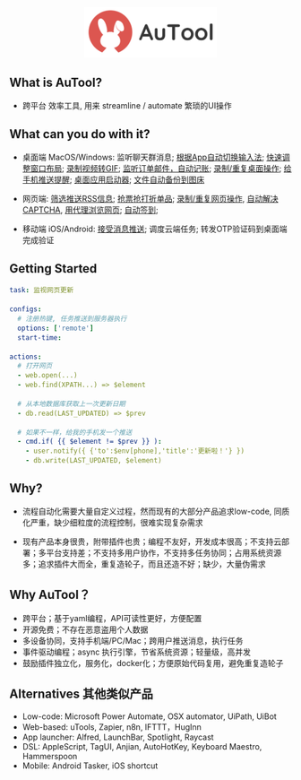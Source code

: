<p align="center">
  <img src="docs/images/cover.png" height="90" title="main">
</p>

## What is AuTool?
- 跨平台 效率工具, 用来 streamline / automate 繁琐的UI操作

## What can you do with it?
- 桌面端 MacOS/Windows: 监听聊天群消息; [根据App自动切换输入法](https://inputsource.pro/zh-CN); [快速调整窗口布局](https://apps.apple.com/app/id441258766); [录制视频转GIF](); [监听订单邮件，自动记账](); [录制/重复桌面操作](); [给手机推送提醒](); [桌面应用启动器](); [文件自动备份到图床]()
  
- 网页端: [筛选推送RSS信息](https://huginn.cn/blog/huginn/huginn-%e8%87%aa%e5%ae%9a%e4%b9%89%e6%8a%93%e5%8f%96%e6%8e%a8%e9%80%81smzdm%e5%92%8cv2ex%e7%9a%84%e4%bc%98%e6%83%a0%e4%bf%a1%e6%81%af); [抢票抢打折单品](https://whop.com/charts/top_rentals/); [录制/重复网页操作](https://www.tango.us/pricing), [自动解决CAPTCHA](), [用代理浏览网页](); [自动签到](); 

- 移动端 iOS/Android: [接受消息推送](https://github.com/Finb/Bark); 调度云端任务; 转发OTP验证码到桌面端完成验证

## Getting Started

```yaml
task: 监视网页更新

configs:
  # 注册热键, 任务推送到服务器执行
  options: ['remote']
  start-time: 

actions:
  # 打开网页
  - web.open(...)
  - web.find(XPATH...) => $element

  # 从本地数据库获取上一次更新日期
  - db.read(LAST_UPDATED) => $prev

  # 如果不一样，给我的手机发一个推送
  - cmd.if( {{ $element != $prev }} ):
    - user.notify({ {'to':$env[phone],'title':'更新啦！'} })
    - db.write(LAST_UPDATED, $element)
```

## Why?
- 流程自动化需要大量自定义过程，然而现有的大部分产品追求low-code, 同质化严重，缺少细粒度的流程控制，很难实现复杂需求

- 现有产品本身很贵，附带插件也贵；编程不友好，开发成本很高；不支持云部署；多平台支持差；不支持多用户协作，不支持多任务协同；占用系统资源多；追求插件大而全，重复造轮子，而且还造不好；缺少，大量伪需求

## Why AuTool？
- 跨平台；基于yaml编程，API可读性更好，方便配置
- 开源免费；不存在恶意盗用个人数据
- 多设备协同，支持手机端/PC/Mac；跨用户推送消息，执行任务
- 事件驱动编程；async 执行引擎，节省系统资源；轻量级，高并发
- 鼓励插件独立化，服务化，docker化；方便原始代码复用，避免重复造轮子

## Alternatives 其他类似产品
- Low-code: Microsoft Power Automate, OSX automator, UiPath, UiBot
- Web-based: uTools, Zapier, n8n, IFTTT，HugInn
- App launcher: Alfred, LaunchBar, Spotlight, Raycast
- DSL: AppleScript, TagUI, Anjian, AutoHotKey, Keyboard Maestro, Hammerspoon
- Mobile: Android Tasker, iOS shortcut